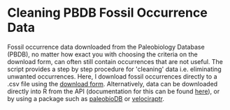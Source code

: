 # Cleaning PBDB Fossil Occurrence Data

Fossil occurrence data downloaded from the Paleobiology Database (PBDB), no matter how exact you with choosing the criteria on the download form, can often still contain occurrences that are not useful. The script provides a step by step procedure for 'cleaning' data i.e. eliminating unwanted occurrences. Here, I download fossil occurrences directly to a .csv file using the [download form](https://paleobiodb.org/classic/displayDownloadGenerator). Alternatively, data can be downloaded directly into R from the API (documentation for this can be found [here](https://paleobiodb.org/data1.1/)), or by using a package such as [paleobioDB](https://github.com/ropensci/paleobioDB) or [velociraptr](https://cran.r-project.org/web/packages/velociraptr/index.html).
